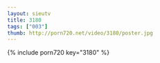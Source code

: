 ```yaml
--- 
layout: sieutv
title: 3180
tags: ["003"]
thumb: http://porn720.net/video/3180/poster.jpg
---
```

{% include porn720 key="3180" %} 

